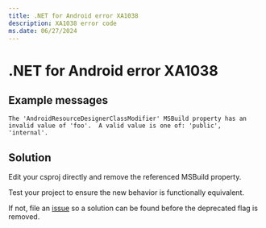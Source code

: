```yaml
---
title: .NET for Android error XA1038
description: XA1038 error code
ms.date: 06/27/2024
---
```

# .NET for Android error XA1038

## Example messages

```
The 'AndroidResourceDesignerClassModifier' MSBuild property has an invalid value of 'foo'.  A valid value is one of: 'public', 'internal'.
```

## Solution

Edit your csproj directly and remove the referenced MSBuild property.

Test your project to ensure the new behavior is functionally equivalent.

If not, file an [issue](https://github.com/xamarin/xamarin-android/issues) so a 
solution can be found before the deprecated flag is removed.
